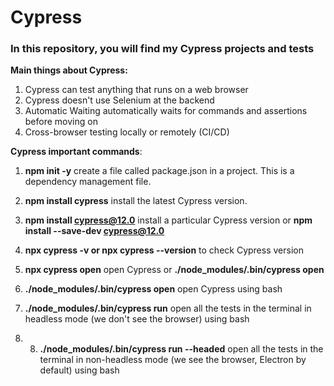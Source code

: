 # Cypress
### In this repository, you will find my Cypress projects and tests

<strong>Main things about Cypress:</strong>
1. Cypress can test anything that runs on a web browser
2. Cypress doesn't use Selenium at the backend
3. Automatic Waiting automatically waits for commands and assertions before moving on
4. Cross-browser testing locally or remotely (CI/CD)

<strong>Cypress important commands</strong>:
1. <strong>npm init -y</strong> create a file called package.json in a project. This is a dependency management file.

2. <strong>npm install cypress</strong> install the latest Cypress version.
   
3. <strong>npm install cypress@12.0</strong> install a particular Cypress version or
   <strong>npm install --save-dev cypress@12.0</strong> 

5. <strong>npx cypress -v or npx cypress --version</strong> to check Cypress version

6. <strong>npx cypress open</strong> open Cypress or <strong>./node_modules/.bin/cypress open</strong>
   
7. <strong>./node_modules/.bin/cypress open</strong> open Cypress using bash

8. <strong>./node_modules/.bin/cypress run</strong> open all the tests in the terminal in headless mode (we don't see the browser) using bash

9. 8. <strong>./node_modules/.bin/cypress run --headed</strong> open all the tests in the terminal in non-headless mode (we see the browser, Electron by default) using bash 
